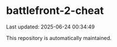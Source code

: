 # battlefront-2-cheat

Last updated: 2025-06-24 00:34:49

This repository is automatically maintained.
